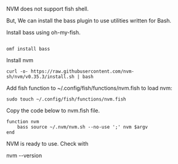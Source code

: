 NVM does not support fish shell.

But, We can install the bass plugin to use utilities written for Bash.

Install bass using oh-my-fish.
```

omf install bass
```

Install nvm
```
curl -o- https://raw.githubusercontent.com/nvm-sh/nvm/v0.35.3/install.sh | bash
```


Add fish function to ~/.config/fish/functions/nvm.fish to load nvm:
``` 
sudo touch ~/.config/fish/functions/nvm.fish
```
Copy the code below to nvm.fish file.
```
function nvm
    bass source ~/.nvm/nvm.sh --no-use ';' nvm $argv
end
```

NVM is ready to use. Check with 

nvm --version
